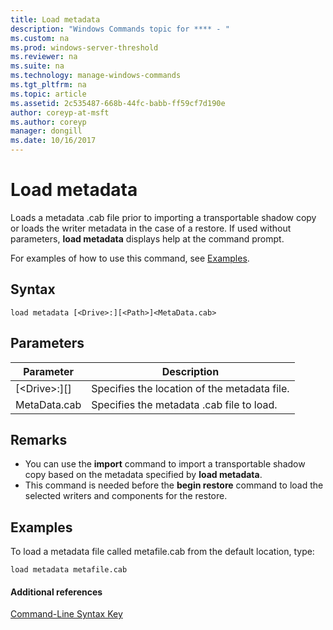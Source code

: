 ```yaml
---
title: Load metadata
description: "Windows Commands topic for **** - "
ms.custom: na
ms.prod: windows-server-threshold
ms.reviewer: na
ms.suite: na
ms.technology: manage-windows-commands
ms.tgt_pltfrm: na
ms.topic: article
ms.assetid: 2c535487-668b-44fc-babb-ff59cf7d190e
author: coreyp-at-msft
ms.author: coreyp
manager: dongill
ms.date: 10/16/2017
---
```


# Load metadata



Loads a metadata .cab file prior to importing a transportable shadow copy or loads the writer metadata in the case of a restore. If used without parameters, **load metadata** displays help at the command prompt.

For examples of how to use this command, see [Examples](#BKMK_examples).

## Syntax

```
load metadata [<Drive>:][<Path>]<MetaData.cab>
```

## Parameters

|Parameter|Description|
|---------|-----------|
|[\<Drive>:][<Path>]|Specifies the location of the metadata file.|
|MetaData.cab|Specifies the metadata .cab file to load.|

## Remarks

-   You can use the **import** command to import a transportable shadow copy based on the metadata specified by **load metadata**.
-   This command is needed before the **begin restore** command to load the selected writers and components for the restore.

## <a name="BKMK_examples"></a>Examples

To load a metadata file called metafile.cab from the default location, type:
```
load metadata metafile.cab
```

#### Additional references

[Command-Line Syntax Key](command-line-syntax-key.md)